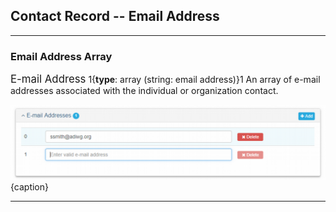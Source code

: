 ## Contact Record -- Email Address 
---

### Email Address Array

<span class="md-panel" style="font-size: larger">E-mail Address</span> 1{**type**: array (string: email address)}1 An array of e-mail addresses associated with the individual or organization contact.

![Contact E-mail Address Panel](/assets/reference/edit-objects/contact/contact-email.png){caption}

---
